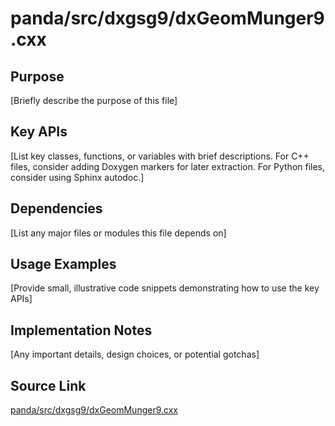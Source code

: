 # panda/src/dxgsg9/dxGeomMunger9.cxx

## Purpose
[Briefly describe the purpose of this file]

## Key APIs
[List key classes, functions, or variables with brief descriptions.
For C++ files, consider adding Doxygen markers for later extraction.
For Python files, consider using Sphinx autodoc.]

## Dependencies
[List any major files or modules this file depends on]

## Usage Examples
[Provide small, illustrative code snippets demonstrating how to use the key APIs]

## Implementation Notes
[Any important details, design choices, or potential gotchas]

## Source Link
[panda/src/dxgsg9/dxGeomMunger9.cxx](link_to_source_repository/panda/src/dxgsg9/dxGeomMunger9.cxx)
